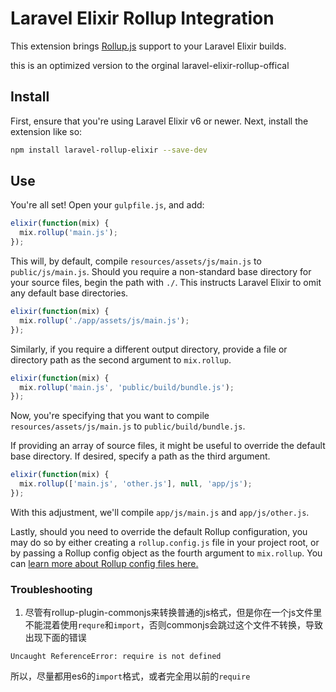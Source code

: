 # Laravel Elixir Rollup Integration

This extension brings [Rollup.js](http://rollupjs.org/) support to your Laravel Elixir builds. 

this is an optimized version to the orginal laravel-elixir-rollup-offical

## Install

First, ensure that you're using Laravel Elixir v6 or newer. Next, install the extension like so:

```bash
npm install laravel-rollup-elixir --save-dev
```

## Use

You're all set! Open your `gulpfile.js`, and add:

```js
elixir(function(mix) {
  mix.rollup('main.js');
});
```

This will, by default, compile `resources/assets/js/main.js` to `public/js/main.js`. Should you require a non-standard base directory for your 
source files, begin the path with `./`. This instructs Laravel Elixir to omit any default base directories.

```js
elixir(function(mix) {
  mix.rollup('./app/assets/js/main.js');
});
```

Similarly, if you require a different output directory, provide a file or directory path as the second argument to `mix.rollup`.

```js
elixir(function(mix) {
  mix.rollup('main.js', 'public/build/bundle.js');
});
```

Now, you're specifying that you want to compile `resources/assets/js/main.js` to `public/build/bundle.js`.

If providing an array of source files, it might be useful to override the default base directory. If desired, specify a path as the third argument.


```js
elixir(function(mix) {
  mix.rollup(['main.js', 'other.js'], null, 'app/js');
});
```

With this adjustment, we'll compile `app/js/main.js` and `app/js/other.js`.

Lastly, should you need to override the default Rollup configuration, you may do so by either creating a `rollup.config.js` file in your project root, 
or by passing a Rollup config object as the fourth argument to `mix.rollup`. You can [learn more about Rollup config files here.](http://rollupjs.org/guide/#using-config-files)

### Troubleshooting
1. 尽管有rollup-plugin-commonjs来转换普通的js格式，但是你在一个js文件里不能混着使用`requre`和`import`，否则commonjs会跳过这个文件不转换，导致出现下面的错误
```
Uncaught ReferenceError: require is not defined
```
所以，尽量都用es6的`import`格式，或者完全用以前的`require`